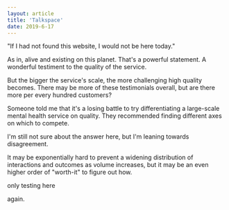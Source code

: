 ```yaml
---
layout: article
title: 'Talkspace'
date: 2019-6-17
---
```


"If I had not found this website, I would not be here today."

As in, alive and existing on this planet. That's a powerful statement. A wonderful testiment to the quality of the service.

But the bigger the service's scale, the more challenging high quality becomes. There may be more of these testimonials overall, but are there more per every hundred customers?

Someone told me that it's a losing battle to try differentiating a large-scale mental health service on quality. They recommended finding different axes on which to compete.

I'm still not sure about the answer here, but I'm leaning towards disagreement.

It may be exponentially hard to prevent a widening distribution of interactions and outcomes as volume increases, but it may be an even higher order of "worth-it" to figure out how.

only testing here

again.

